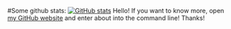 #Some github stats:
[![GitHub stats](https://github-readme-stats.vercel.app/api?username=vladimir-moskalenko)](https://vladimir-moskalenko.github.io)
Hello! If you want to know more, open [my GitHub website](https://Vladimir-Moskalenko.github.io) and enter about into the command line! Thanks!
